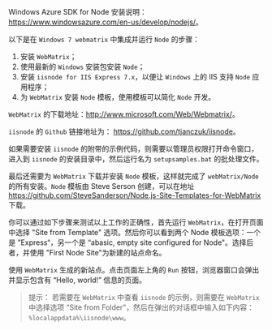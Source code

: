 Windows Azure SDK for Node 安装说明：<https://www.windowsazure.com/en-us/develop/nodejs/>。

以下是在 `Windows 7 webmatrix` 中集成并运行 `Node` 的步骤：

1. 安装 `WebMatrix`；
2. 使用最新的 `Windows` 安装包安装 `Node`；
3. 安装 `iisnode for IIS Express 7.x`，以便让 `Windows` 上的 IIS 支持 `Node` 应用程序；
4. 为 `WebMatrix` 安装 `Node` 模板，使用模板可以简化 `Node` 开发。

`WebMatrix` 的下载地址：<http://www.microsoft.com/Web/Webmatrix/>。

`iisnode` 的 `Github` 链接地址为： <https://github.com/tjanczuk/iisnode>。

如果需要安装 `iisnode` 的附带的示例代码，则需要以管理员权限打开命令窗口，进入到 `iisnode` 的安装目录中，然后运行名为 `setupsamples.bat` 的批处理文件。

最后还需要为 `WebMatrix` 下载并安装 `Node` 模板，这样就完成了 `webMatrix/Node` 的所有安装。`Node` 模板由 Steve Serson 创建，可以在地址 <https://github.com/SteveSanderson/Node.js-Site-Templates-for-WebMatrix> 下载。

你可以通过如下步骤来测试以上工作的正确性，首先运行 `WebMatrix`，在打开页面中选择 "Site from Template" 选项。然后你可以看到两个 Node 模板选项：一个是 ”Express“，另一个是 “abasic, empty site configured for Node"。选择后者，并使用 "First Node Site"为新建的站点命名。

使用 `WebMatrix` 生成的新站点。点击页面左上角的 `Run` 按钮，浏览器窗口会弹出并显示包含有 “Hello, world!” 信息的页面。

> 提示：
> 若需要在 `WebMatrix` 中查看 `iisnode` 的示例，则需要在 `WebMatrix` 中选择选项 “Site from Folder"，然后在弹出的对话框中输入如下内容：`%localappdata%\iisnode\www`。